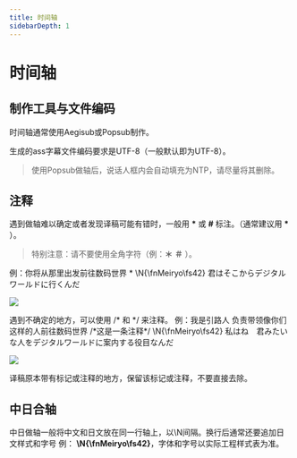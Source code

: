 ```yaml
---
title: 时间轴
sidebarDepth: 1
---
```



# 时间轴

## 制作工具与文件编码
时间轴通常使用Aegisub或Popsub制作。

生成的ass字幕文件编码要求是UTF-8（一般默认即为UTF-8）。

> 使用Popsub做轴后，说话人框内会自动填充为NTP，请尽量将其删除。

## 注释
遇到做轴难以确定或者发现译稿可能有错时，一般用 **\*** 或 **#** 标注。（通常建议用 **\*** ）。

> 特别注意：请不要使用全角字符（例：**＊** **＃** ）。

例：你将从那里出发前往数码世界 \*	\N{\fnMeiryo\fs42}	君はそこからデジタルワールドに行くんだ

![](https://static.tamersunion.net/wp-content/uploads/2020021420440563.png)

遇到不确定的地方，可以使用 /\* 和 \*/ 来注释。
例：我是引路人 负责带领像你们这样的人前往数码世界 /\*这是一条注释\*/	\N{\fnMeiryo\fs42}	私はね　君みたいな人をデジタルワールドに案内する役目なんだ

![](https://www.tamersunion.net/wp-content/uploads/2020021420445913.png)

译稿原本带有标记或注释的地方，保留该标记或注释，不要直接去除。

## 中日合轴
中日做轴一般将中文和日文放在同一行轴上，以\N间隔。换行后通常还要追加日文样式和字号 例： **\N{\fnMeiryo\fs42}**，字体和字号以实际工程样式表为准。